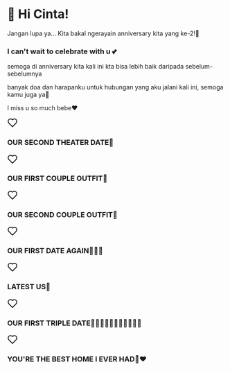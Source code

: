 <html lang="id">
<head>
  <meta charset="UTF-8"/>
  <meta name="viewport" content="width=device-width, initial-scale=1.0"/>
  <link rel="icon" type="image/png" href="Ape kau tengok-tengok.png"/>
  <link rel="stylesheet" href="apayh1.css"/>
</head>
<body>
<h1>💌 Hi Cinta!</h1>
  <p class="intro">Jangan lupa ya... Kita bakal ngerayain anniversary kita yang ke-2!💖</p>
  <h3><div class="love-note">I can't wait to celebrate with u 💕</h3></div>
  <p>semoga di anniversary kita kali ini kta bisa lebih baik daripada sebelum-sebelumnya</p>
  <p>banyak doa dan harapanku untuk hubungan yang aku jalani kali ini, semoga kamu juga ya🥺</p>
  <P>I miss u so much bebe❤️</P>
  <div id="countdown"></div>
  <div class="container">
    <div class="card">
      <img class="background" src="bioskop.jpg" alt="">
         <div class="card-content">
          <div class="profile-image">
            <svg xmlns="http://www.w3.org/2000/svg" width="24" height="24" viewBox="0 0 24 24" fill="none" stroke="currentColor" stroke-width="2" stroke-linecap="round" stroke-linejoin="round" class="lucide lucide-heart"><path d="M19 14c1.49-1.46 3-3.21 3-5.5A5.5 5.5 0 0 0 16.5 3c-1.76 0-3 .5-4.5 2-1.5-1.5-2.74-2-4.5-2A5.5 5.5 0 0 0 2 8.5c0 2.3 1.5 4.05 3 5.5l7 7Z">
              <line x1="6" x2="10" y1="11" y2="11"></line>
              <line x1="8" x2="8" y1="9" y2="13" />
              <line x1="15" x2="15.01" y1="12" y2="12" />
              <line x1="18" x2="18.01" y1="10" y2="10" />
              <path d="M17.32 5H6.68a4 4 0 0 0-3.978 3.59c-.006.052-.01.101-.017.152C2.604 9.416 2 14.456 2 16a3 3 0 0 0 3 3c1 0 1.5-.5 2-1l1.414-1.414A2 2 0 0 1 9.828 16h4.344a2 2 0 0 1 1.414.586L17 18c.5.5 1 1 2 1a3 3 0 0 0 3-3c0-1.545-.604-6.584-.685-7.258-.007-.05-.011-.1-.017-.151A4 4 0 0 0 17.32 5z" />
            </svg>
          </div>
            <h3 class="title">OUR SECOND THEATER DATE🎥</h3>
        </div>
        <div class="backdrop"></div>
    </div>
    <div class="card">
      <img class="background" src="mas bim 2.jpg" alt="">
        <div class="card-content">
          <div class="profile-image">
            <svg xmlns="http://www.w3.org/2000/svg" width="24" height="24" viewBox="0 0 24 24" fill="none" stroke="currentColor" stroke-width="2" stroke-linecap="round" stroke-linejoin="round" class="lucide lucide-heart"><path d="M19 14c1.49-1.46 3-3.21 3-5.5A5.5 5.5 0 0 0 16.5 3c-1.76 0-3 .5-4.5 2-1.5-1.5-2.74-2-4.5-2A5.5 5.5 0 0 0 2 8.5c0 2.3 1.5 4.05 3 5.5l7 7Z"/></svg>
              <line x1="6" x2="10" y1="11" y2="11" />
              <line x1="8" x2="8" y1="9" y2="13" />
              <line x1="15" x2="15.01" y1="12" y2="12" />
              <line x1="18" x2="18.01" y1="10" y2="10" />
              <path d="M17.32 5H6.68a4 4 0 0 0-3.978 3.59c-.006.052-.01.101-.017.152C2.604 9.416 2 14.456 2 16a3 3 0 0 0 3 3c1 0 1.5-.5 2-1l1.414-1.414A2 2 0 0 1 9.828 16h4.344a2 2 0 0 1 1.414.586L17 18c.5.5 1 1 2 1a3 3 0 0 0 3-3c0-1.545-.604-6.584-.685-7.258-.007-.05-.011-.1-.017-.151A4 4 0 0 0 17.32 5z" />
            </svg>
          </div>
            <h3 class="title">OUR FIRST COUPLE OUTFIT👕</h3>
        </div>
        <div class="backdrop"></div>
    </div>
    <div class="card">
      <img class="background" src="bu herla 2.jpg" alt="">
        <div class="card-content">
          <div class="profile-image">
            <svg xmlns="http://www.w3.org/2000/svg" width="24" height="24" viewBox="0 0 24 24" fill="none" stroke="currentColor" stroke-width="2" stroke-linecap="round" stroke-linejoin="round" class="lucide lucide-heart"><path d="M19 14c1.49-1.46 3-3.21 3-5.5A5.5 5.5 0 0 0 16.5 3c-1.76 0-3 .5-4.5 2-1.5-1.5-2.74-2-4.5-2A5.5 5.5 0 0 0 2 8.5c0 2.3 1.5 4.05 3 5.5l7 7Z"/></svg>
              <line x1="6" x2="10" y1="11" y2="11" />
              <line x1="8" x2="8" y1="9" y2="13" />
              <line x1="15" x2="15.01" y1="12" y2="12" />
              <line x1="18" x2="18.01" y1="10" y2="10" />
              <path d="M17.32 5H6.68a4 4 0 0 0-3.978 3.59c-.006.052-.01.101-.017.152C2.604 9.416 2 14.456 2 16a3 3 0 0 0 3 3c1 0 1.5-.5 2-1l1.414-1.414A2 2 0 0 1 9.828 16h4.344a2 2 0 0 1 1.414.586L17 18c.5.5 1 1 2 1a3 3 0 0 0 3-3c0-1.545-.604-6.584-.685-7.258-.007-.05-.011-.1-.017-.151A4 4 0 0 0 17.32 5z" />
            </svg>
          </div>
            <h3 class="title">OUR SECOND COUPLE OUTFIT👕</h3>
        </div>
        <div class="backdrop"></div>
    </div>
    <div class="card">
      <img class="background" src="car.jpg" alt="">
        <div class="card-content">
          <div class="profile-image">
            <svg xmlns="http://www.w3.org/2000/svg" width="24" height="24" viewBox="0 0 24 24" fill="none" stroke="currentColor" stroke-width="2" stroke-linecap="round" stroke-linejoin="round" class="lucide lucide-heart"><path d="M19 14c1.49-1.46 3-3.21 3-5.5A5.5 5.5 0 0 0 16.5 3c-1.76 0-3 .5-4.5 2-1.5-1.5-2.74-2-4.5-2A5.5 5.5 0 0 0 2 8.5c0 2.3 1.5 4.05 3 5.5l7 7Z"/></svg>
              <line x1="6" x2="10" y1="11" y2="11" />
              <line x1="8" x2="8" y1="9" y2="13" />
              <line x1="15" x2="15.01" y1="12" y2="12" />
              <line x1="18" x2="18.01" y1="10" y2="10" />
              <path d="M17.32 5H6.68a4 4 0 0 0-3.978 3.59c-.006.052-.01.101-.017.152C2.604 9.416 2 14.456 2 16a3 3 0 0 0 3 3c1 0 1.5-.5 2-1l1.414-1.414A2 2 0 0 1 9.828 16h4.344a2 2 0 0 1 1.414.586L17 18c.5.5 1 1 2 1a3 3 0 0 0 3-3c0-1.545-.604-6.584-.685-7.258-.007-.05-.011-.1-.017-.151A4 4 0 0 0 17.32 5z" />
            </svg>
          </div>
            <h3 class="title">OUR FIRST DATE AGAIN🧑‍🤝‍🧑</h3>
        </div>
        <div class="backdrop"></div>
    </div>
    <div class="card">
      <img class="background" src="iftar.jpg" alt="">
        <div class="card-content">
          <div class="profile-image">
            <svg xmlns="http://www.w3.org/2000/svg" width="24" height="24" viewBox="0 0 24 24" fill="none" stroke="currentColor" stroke-width="2" stroke-linecap="round" stroke-linejoin="round" class="lucide lucide-heart"><path d="M19 14c1.49-1.46 3-3.21 3-5.5A5.5 5.5 0 0 0 16.5 3c-1.76 0-3 .5-4.5 2-1.5-1.5-2.74-2-4.5-2A5.5 5.5 0 0 0 2 8.5c0 2.3 1.5 4.05 3 5.5l7 7Z"/></svg>
              <line x1="6" x2="10" y1="11" y2="11" />
              <line x1="8" x2="8" y1="9" y2="13" />
              <line x1="15" x2="15.01" y1="12" y2="12" />
              <line x1="18" x2="18.01" y1="10" y2="10" />
              <path d="M17.32 5H6.68a4 4 0 0 0-3.978 3.59c-.006.052-.01.101-.017.152C2.604 9.416 2 14.456 2 16a3 3 0 0 0 3 3c1 0 1.5-.5 2-1l1.414-1.414A2 2 0 0 1 9.828 16h4.344a2 2 0 0 1 1.414.586L17 18c.5.5 1 1 2 1a3 3 0 0 0 3-3c0-1.545-.604-6.584-.685-7.258-.007-.05-.011-.1-.017-.151A4 4 0 0 0 17.32 5z" />
            </svg>
          </div>
            <h3 class="title">LATEST US🍴</h3>
        </div>
        <div class="backdrop"></div>
    </div>
    <div class="card">
      <img class="background" src="nafa.jpg" alt="">
        <div class="card-content">
          <div class="profile-image">
            <svg xmlns="http://www.w3.org/2000/svg" width="24" height="24" viewBox="0 0 24 24" fill="none" stroke="currentColor" stroke-width="2" stroke-linecap="round" stroke-linejoin="round" class="lucide lucide-heart"><path d="M19 14c1.49-1.46 3-3.21 3-5.5A5.5 5.5 0 0 0 16.5 3c-1.76 0-3 .5-4.5 2-1.5-1.5-2.74-2-4.5-2A5.5 5.5 0 0 0 2 8.5c0 2.3 1.5 4.05 3 5.5l7 7Z">
              <line x1="6" x2="10" y1="11" y2="11"></line>
              <line x1="8" x2="8" y1="9" y2="13" />
              <line x1="15" x2="15.01" y1="12" y2="12" />
              <line x1="18" x2="18.01" y1="10" y2="10" />
              <path d="M17.32 5H6.68a4 4 0 0 0-3.978 3.59c-.006.052-.01.101-.017.152C2.604 9.416 2 14.456 2 16a3 3 0 0 0 3 3c1 0 1.5-.5 2-1l1.414-1.414A2 2 0 0 1 9.828 16h4.344a2 2 0 0 1 1.414.586L17 18c.5.5 1 1 2 1a3 3 0 0 0 3-3c0-1.545-.604-6.584-.685-7.258-.007-.05-.011-.1-.017-.151A4 4 0 0 0 17.32 5z" />
            </svg>
          </div>
            <h3 class="title">OUR FIRST TRIPLE DATE🧑‍🤝‍🧑🧑‍🤝‍🧑🧑🏻‍🤝‍🧑🏼</h3>
      </div>
       <div class="backdrop"></div>
    </div>
    <div class="card">
      <img class="background" src="home🤍.jpg" alt="">
        <div class="card-content">
          <div class="profile-image">
            <svg xmlns="http://www.w3.org/2000/svg" width="24" height="24" viewBox="0 0 24 24" fill="none" stroke="currentColor" stroke-width="2" stroke-linecap="round" stroke-linejoin="round" class="lucide lucide-heart"><path d="M19 14c1.49-1.46 3-3.21 3-5.5A5.5 5.5 0 0 0 16.5 3c-1.76 0-3 .5-4.5 2-1.5-1.5-2.74-2-4.5-2A5.5 5.5 0 0 0 2 8.5c0 2.3 1.5 4.05 3 5.5l7 7Z">
              <line x1="6" x2="10" y1="11" y2="11"></line>
              <line x1="8" x2="8" y1="9" y2="13" />
              <line x1="15" x2="15.01" y1="12" y2="12" />
              <line x1="18" x2="18.01" y1="10" y2="10" />
              <path d="M17.32 5H6.68a4 4 0 0 0-3.978 3.59c-.006.052-.01.101-.017.152C2.604 9.416 2 14.456 2 16a3 3 0 0 0 3 3c1 0 1.5-.5 2-1l1.414-1.414A2 2 0 0 1 9.828 16h4.344a2 2 0 0 1 1.414.586L17 18c.5.5 1 1 2 1a3 3 0 0 0 3-3c0-1.545-.604-6.584-.685-7.258-.007-.05-.011-.1-.017-.151A4 4 0 0 0 17.32 5z" />
            </svg>
          </div>
            <h3 class="title">YOU'RE THE BEST HOME I EVER HAD🥺❤️</h3>
        </div>
        <div class="backdrop"></div>
    </div>
  </div>
  <script src="apayh2.js"></script>
